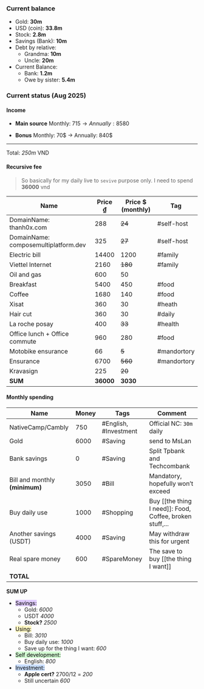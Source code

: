 ### Current balance
- Gold: **30m**
- USD (coin): **33.8m**
- Stock: **2.8m**
- Savings (Bank): **10m**
- Debt by relative:
	- Grandma: **10m**
	- Uncle: **20m**
- Current Balance:
	- Bank: **1.2m**
	- Owe by sister: **5.4m**
### Current status (Aug 2025)
#### Income
+ **Main source** Monthly: 715$ →Annually: 8580$
- **Bonus** Monthly: 70$ -> Annually: 840$
---
Total: *250m* VND
#### Recursive fee
> So basically for my daily live to `sevive` purpose only. I need to spend **36000** vnd

| Name                                 | Price ₫   | Price $ (monthly) | Tag         |
| ------------------------------------ | --------- | ----------------- | ----------- |
| DomainName: thanh0x.com              | 288       | ~~24~~            | #self-host  |
| DomainName: composemultiplatform.dev | 325       | ~~27~~            | #self-host  |
| Electric bill                        | 14400     | 1200              | #family     |
| Viettel Internet                     | 2160      | ~~180~~           | #family     |
| Oil and gas                          | 600       | 50                |             |
| Breakfast                            | 5400      | 450               | #food       |
| Coffee                               | 1680      | 140               | #food       |
| Xisat                                | 360       | 30                | #heath      |
| Hair cut                             | 360       | 30                | #daily      |
| La roche posay                       | 400       | ~~33~~            | #health     |
| Office lunch + Office commute        | 960       | 280               | #food       |
| Motobike ensurance                   | 66        | ~~5~~             | #mandortory |
| Ensurance                            | 6700      | ~~560~~           | #mandortory |
| Kravasign                            | 225       | ~~20~~            |             |
| **SUM**                              | **36000** | **3030**          |             |
#### Monthly spending
| Name                           | Money | Tags                  | Comment                                                  |
| ------------------------------ | ----- | --------------------- | -------------------------------------------------------- |
| NativeCamp/Cambly              | 750   | #English, #Investment | Official NC: `30m` daily                                 |
| Gold                           | 6000  | #Saving               | send to MsLan                                            |
| Bank savings                   | 0     | #Saving               | Split Tpbank and Techcombank                             |
| Bill and monthly **(minimum)** | 3050  | #Bill                 | Mandatory, hopefully won’t exceed                        |
| Buy daily use                  | 1000  | #Shopping             | Buy [[the thing I need]]: Food, Coffee, broken stuff,... |
| Another savings (USDT)         | 4000  | #Saving               | May withdraw this for urgent                             |
| Real spare money               | 600   | #SpareMoney           | The save to buy [[the thing I want]]                     |
| **TOTAL**                      |       |                       |                                                          |
**SUM UP**
- <mark style="background: #D2B3FFA6;">Savings:</mark>
	- Gold: *6000*
	- USDT *4000*
	- **Stock?** *2500*
- <mark style="background: #FFF3A3A6;">Using:</mark>
	- Bill: *3010*
	- Buy daily use: *1000*
	- Save up for the thing I want: *600*
- <mark style="background: #BBFABBA6;">Self development:</mark>
	- English: *800*
- <mark style="background: #ADCCFFA6;">Investment:</mark>
	- **Apple cert?** 2700/12 = *200*
	- Still uncertain *600*